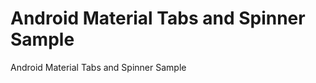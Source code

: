Android Material Tabs and Spinner Sample
=============================

Android Material Tabs and Spinner Sample
